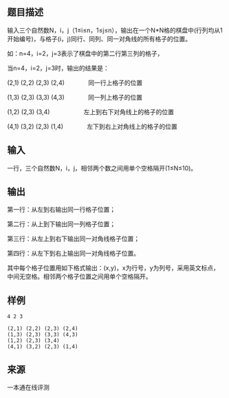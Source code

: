 ## 题目描述

输入三个自然数N，i，j（1≤i≤n，1≤j≤n），输出在一个N\*N格的棋盘中(行列均从1开始编号)，与格子(i，j)同行、同列、同一对角线的所有格子的位置。

如：n=4，i=2，j=3表示了棋盘中的第二行第三列的格子，

当n=4，i=2，j=3时，输出的结果是：

(2,1) (2,2) (2,3) (2,4)              同一行上格子的位置

(1,3) (2,3) (3,3) (4,3)              同一列上格子的位置

(1,2) (2,3) (3,4)                    左上到右下对角线上的格子的位置

(4,1) (3,2) (2,3) (1,4)              左下到右上对角线上的格子的位置

## 输入

一行，三个自然数N，i，j，相邻两个数之间用单个空格隔开(1≤N≤10)。

## 输出

第一行：从左到右输出同一行格子位置；

第二行：从上到下输出同一列格子位置；

第三行：从左上到右下输出同一对角线格子位置；

第四行：从左下到右上输出同一对角线格子位置。

其中每个格子位置用如下格式输出：(x,y)，x为行号，y为列号，采用英文标点，中间无空格。相邻两个格子位置之间用单个空格隔开。

## 样例

```input1
4 2 3
```

```output1
(2,1) (2,2) (2,3) (2,4)
(1,3) (2,3) (3,3) (4,3)
(1,2) (2,3) (3,4)
(4,1) (3,2) (2,3) (1,4)

```


 ## 来源

 一本通在线评测 
